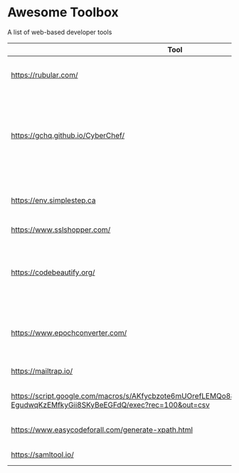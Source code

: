 # Awesome Toolbox

A list of web-based developer tools

| Tool                              | Description                                                  |
| --------------------------------- | ------------------------------------------------------------ |
| https://rubular.com/              | A Ruby regular expression editor                             |
| https://gchq.github.io/CyberChef/ | The Cyber Swiss Army Knife - a web app for encryption, encoding, compression and data analysis. |
| https://env.simplestep.ca         | Environment Variable Generator for Spring Boot Apps          |
| https://www.sslshopper.com/       | SSL Tools                                                    |
| https://codebeautify.org/         | Code Formatter, JSON Beautifier, XML Viewer, Hex Converters and more... |
| https://www.epochconverter.com/   | Epoch & Unix Timestamp Conversion Tools |
| https://mailtrap.io/              | Email Sandbox Service |
| https://script.google.com/macros/s/AKfycbzote6mUOrefLEMQo88kKzAgXCJ2QOsCxQGKie6Bh-EgudwqKzEMfkyGii8SKyBeEGFdQ/exec?rec=100&out=csv | User Dataset generator |
| https://www.easycodeforall.com/generate-xpath.html | XPath Generator Online |
| https://samltool.io/ | SAML token Tool |

